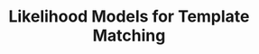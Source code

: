 ---
title: "Likelihood Models for Template Matching"
year: 2004
pdf_url: "http://www.robots.ox.ac.uk/~phst/Papers/BMVC04/bmvc04_NathanTorr.pdf"
category: "vision"
author_list: "Arasanathan Thayanantha, R. Navaratnam, Philip H.S. Torr, R. Cipolla"
grant: "NULL"
pub_in: "In Proceedings British Machine Vision Conference"
---